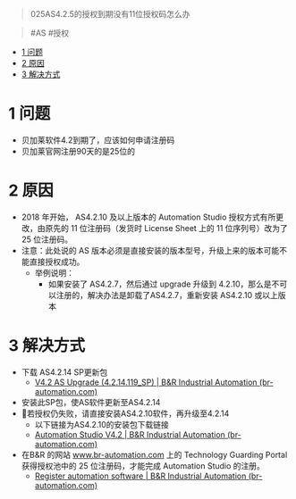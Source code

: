 > 025AS4.2.5的授权到期没有11位授权码怎么办

> #AS #授权

- [1 问题](#1%20%E9%97%AE%E9%A2%98)
- [2 原因](#2%20%E5%8E%9F%E5%9B%A0)
- [3 解决方式](#3%20%E8%A7%A3%E5%86%B3%E6%96%B9%E5%BC%8F)

# 1 问题

- 贝加莱软件4.2到期了，应该如何申请注册码
- 贝加莱官网注册90天的是25位的

# 2 原因

- 2018 年开始， AS4.2.10 及以上版本的 Automation Studio 授权方式有所更改，由原先的 11 位注册码（发货时 License Sheet 上的 11 位序列号）改为了 25 位注册码。
- 注意：此处说的 AS 版本必须是直接安装的版本型号，升级上来的版本可能不能直接授权成功。
    - 举例说明：
        - 如果安装了 AS4.2.7，然后通过 upgrade 升级到 4.2.10，那么是不可以注册的，解决办法是卸载了AS4.2.7，重新安装 AS4.2.10 或以上版本

# 3 解决方式

- 下载 AS4.2.14 SP更新包
    - [V4.2 AS Upgrade (4.2.14.119_SP) | B&R Industrial Automation (br-automation.com)](https://www.br-automation.com/en/downloads/software/automation-studio/automation-studio-42/v42-as-upgrade-4214119-sp/)
- 安装此SP包，使AS软件更新至AS4.2.14
- 🛑若授权仍失败，请直接安装AS4.2.10软件，再升级至4.2.14
    - 以下链接为AS4.2.10的安装包下载链接
    - [Automation Studio V4.2 | B&R Industrial Automation (br-automation.com)](https://www.br-automation.com/en/downloads/software/automation-studio/automation-studio-42/automation-studio-v42/)
- 在B&R 的网站 www.br-automation.com 上的 Technology Guarding Portal 获得授权池中的 25 位注册码，才能完成 Automation Studio 的注册。
    - [Register automation software | B&R Industrial Automation (br-automation.com)](https://www.br-automation.com/en/service/software-registration/)
